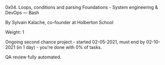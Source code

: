 0x04. Loops, conditions and parsing
 Foundations - System engineering & DevOps ― Bash   

 By Sylvain Kalache, co-founder at Holberton School

 Weight: 1

 Ongoing second chance project - started 02-05-2021, must end by 02-10-2021 (in 1 day) - you're done with 0% of tasks.

 QA review fully automated.